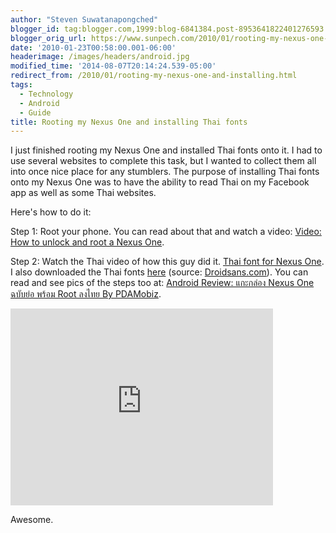 ```yaml
---
author: "Steven Suwatanapongched"
blogger_id: tag:blogger.com,1999:blog-6841384.post-8953641822401276593
blogger_orig_url: https://www.sunpech.com/2010/01/rooting-my-nexus-one-and-installing.html
date: '2010-01-23T00:58:00.001-06:00'
headerimage: /images/headers/android.jpg
modified_time: '2014-08-07T20:14:24.539-05:00'
redirect_from: /2010/01/rooting-my-nexus-one-and-installing.html
tags:
  - Technology
  - Android
  - Guide
title: Rooting my Nexus One and installing Thai fonts
---
```



I just finished rooting my Nexus One and installed Thai fonts onto it.  I had to use several websites to complete this task, but I wanted to collect them all into once nice place for any stumblers.  The purpose of installing Thai fonts onto my Nexus One was to have the ability to read Thai on my Facebook app as well as some Thai websites.

Here's how to do it:

Step 1: Root your phone.  You can read about that and watch a video: <a href="https://androidandme.com/2010/01/hacks/video-how-to-unlock-and-root-a-nexus-one/">Video: How to unlock and root a Nexus One</a>.

Step 2: Watch the Thai video of how this guy did it.  <a href="https://www.youtube.com/watch?v=Eisltouk2Zw">Thai font for Nexus One</a>.  I also downloaded the Thai fonts <a href="https://sites.google.com/site/ohmrefresh/fonts.zip?attredirects=0&d=1">here</a> (source: <a href="https://www.droidsans.com/node/1279">Droidsans.com</a>).  You can read and see pics of the steps too at: <a href="https://www.pdamobiz.com/forum/forum_posts.asp?TID=276942&PN=1">Android Review: แกะกล่อง Nexus One ฉบับย่อ พร้อม Root ลงไทย By PDAMobiz</a>.

<div class="video-container"><iframe width="420" height="315" src="https://www.youtube.com/embed/Eisltouk2Zw?rel=0" frameborder="0" allowfullscreen></iframe></div>

Awesome.